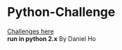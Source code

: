 # Python-Challenge  
[Challenges here](wwww.pythonchallenge.com)  
**run in python 2.x**
By Daniel Ho